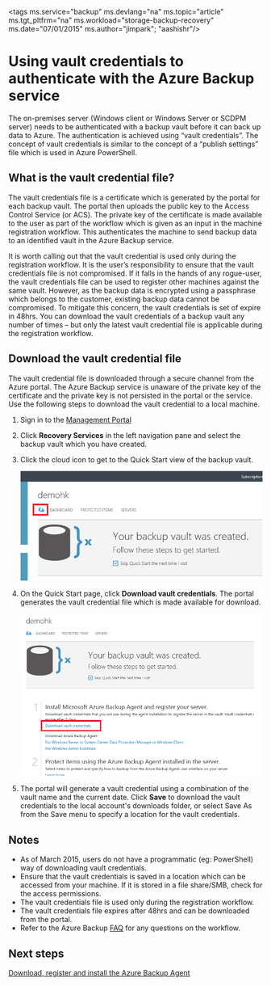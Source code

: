 <properties
   pageTitle="Download vault credentials in Azure Backup | Microsoft Azure"
   description="Learn how to use vault credentials to authenticate your machine with the Backup vault and Azure Backup service"
   services="backup"
   documentationCenter=""
   authors="Jim-Parker"
   manager="shreeshd"
   editor=""/>
<tags
   ms.service="backup"
   ms.devlang="na"
   ms.topic="article"
   ms.tgt_pltfrm="na"
   ms.workload="storage-backup-recovery"
   ms.date="07/01/2015"
   ms.author="jimpark"; "aashishr"/>

# Using vault credentials to authenticate with the Azure Backup service
The on-premises server (Windows client or Windows Server or SCDPM server) needs to be authenticated with a backup vault before it can back up data to Azure. The authentication is achieved using “vault credentials”. The concept of vault credentials is similar to the concept of a “publish settings” file which is used in Azure PowerShell.

## What is the vault credential file?
The vault credentials file is a certificate which is generated by the portal for each backup vault. The portal then uploads the public key to the Access Control Service (or ACS). The private key of the certificate is made available to the user as part of the workflow which is given as an input in the machine registration workflow. This authenticates the machine to send backup data to an identified vault in the Azure Backup service.

It is worth calling out that the vault credential is used only during the registration workflow. It is the user’s responsibility to ensure that the vault credentials file is not compromised. If it falls in the hands of any rogue-user, the vault credentials file can be used to register other machines against the same vault. However, as the backup data is encrypted using a passphrase which belongs to the customer, existing backup data cannot be compromised. To mitigate this concern, the vault credentials is set of expire in 48hrs. You can download the vault credentials of a backup vault any number of times – but only the latest vault credential file is applicable during the registration workflow.

## Download the vault credential file
The vault credential file is downloaded through a secure channel from the Azure portal. The Azure Backup service is unaware of the private key of the certificate and the private key is not persisted in the portal or the service. Use the following steps to download the vault credential to a local machine.

1.  Sign in to the [Management Portal](https://manage.windowsazure.com/)
2.  Click **Recovery Services** in the left navigation pane and select the backup vault which you have created.
3. Click the cloud icon to get to the Quick Start view of the backup vault.

    ![Quick view](./media/backup-azure-backup-download-vc/quickview.png)

4.  On the Quick Start page, click **Download vault credentials**. The  portal generates the vault credential file which is made available for download.

    ![Download](./media/backup-azure-backup-download-vc/downloadvc.png)

5.  The portal will generate a vault credential using a combination of the vault name and the current date. Click **Save** to download the vault credentials to the local account's downloads folder, or select Save As from the Save menu to specify a location for the vault credentials.

## Notes
- As of March 2015, users do not have a programmatic (eg: PowerShell) way of downloading vault credentials.
- Ensure that the vault credentials is saved in a location which can be accessed from your machine. If it is stored in a file share/SMB, check for the access permissions.
- The vault credentials file is used only during the registration workflow.
- The vault credentials file expires after 48hrs and can be downloaded from the portal.
- Refer to the Azure Backup [FAQ](backup-azure-backup-faq.md) for any questions on the workflow.

## Next steps
[Download, register and install the Azure Backup Agent](backup-azure-backup-download-register)
